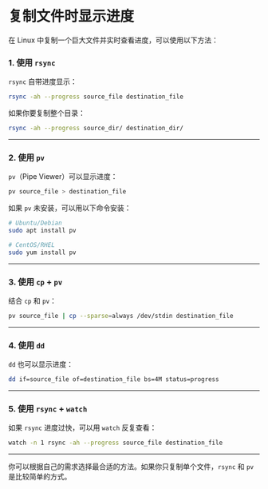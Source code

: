 # 复制文件时显示进度

在 Linux 中复制一个巨大文件并实时查看进度，可以使用以下方法：

### 1. **使用 `rsync`**
`rsync` 自带进度显示：
```bash
rsync -ah --progress source_file destination_file
```
如果你要复制整个目录：
```bash
rsync -ah --progress source_dir/ destination_dir/
```

---

### 2. **使用 `pv`**
`pv`（Pipe Viewer）可以显示进度：
```bash
pv source_file > destination_file
```
如果 `pv` 未安装，可以用以下命令安装：
```bash
# Ubuntu/Debian
sudo apt install pv

# CentOS/RHEL
sudo yum install pv
```

---

### 3. **使用 `cp` + `pv`**
结合 `cp` 和 `pv`：
```bash
pv source_file | cp --sparse=always /dev/stdin destination_file
```

---

### 4. **使用 `dd`**
`dd` 也可以显示进度：
```bash
dd if=source_file of=destination_file bs=4M status=progress
```

---

### 5. **使用 `rsync` + `watch`**
如果 `rsync` 进度过快，可以用 `watch` 反复查看：
```bash
watch -n 1 rsync -ah --progress source_file destination_file
```

---

你可以根据自己的需求选择最合适的方法。如果你只复制单个文件，`rsync` 和 `pv` 是比较简单的方式。